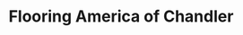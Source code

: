 ---
title: "Flooring America of Chandler"
url: /chandler/flooring-america-of-chandler/
shop: flooring
---